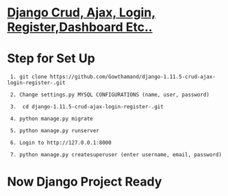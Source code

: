 # <a href="https://github.com/Gowthamand/django-1.11.5-crud-ajax-login-register-.git">Django Crud, Ajax, Login, Register,Dashboard Etc..</a>

# Step for Set Up
``` 
 1. git clone https://github.com/Gowthamand/django-1.11.5-crud-ajax-login-register-.git

 2. Change settings.py MYSQL CONFIGURATIONS (name, user, password)

 3.  cd django-1.11.5-crud-ajax-login-register-.git 

 4. python manage.py migrate

 5. python manage.py runserver

 6. Login to http://127.0.0.1:8000

 7. python manage.py createsuperuser (enter username, email, password)

```

# Now Django Project Ready
